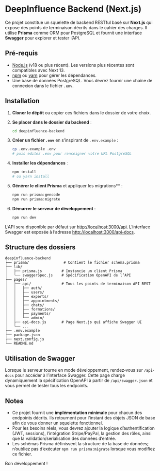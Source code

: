 # DeepInfluence Backend (Next.js)

Ce projet constitue un squelette de backend RESTful basé sur **Next.js** qui expose des points de terminaison décrits dans le cahier des charges. Il utilise **Prisma** comme ORM pour PostgreSQL et fournit une interface **Swagger** pour explorer et tester l’API.

## Pré‑requis

* [Node.js](https://nodejs.org/) (v18 ou plus récent). Les versions plus récentes sont compatibles avec Next 13.
* [npm](https://www.npmjs.com/) ou [yarn](https://yarnpkg.com/) pour gérer les dépendances.
* Une base de données PostgreSQL. Vous devrez fournir une chaîne de connexion dans le fichier `.env`.

## Installation

1. **Cloner le dépôt** ou copier ces fichiers dans le dossier de votre choix.
2. **Se placer dans le dossier du backend** :

   ```bash
   cd deepinfluence-backend
   ```

3. **Créer un fichier `.env`** en s’inspirant de `.env.example` :

   ```bash
   cp .env.example .env
   # puis éditez .env pour renseigner votre URL PostgreSQL
   ```

4. **Installer les dépendances** :

   ```bash
   npm install
   # ou yarn install
   ```

5. **Générer le client Prisma** et appliquer les migrations** :

   ```bash
   npm run prisma:gencode
   npm run prisma:migrate
   ```

6. **Démarrer le serveur de développement** :

   ```bash
   npm run dev
   ```

L’API sera disponible par défaut sur [http://localhost:3000/api](http://localhost:3000/api). L’interface Swagger est exposée à l’adresse [http://localhost:3000/api-docs](http://localhost:3000/api-docs).

## Structure des dossiers

```
deepinfluence-backend
├── prisma/                # Contient le fichier schema.prisma
├── lib/
│   ├── prisma.js         # Instancie un client Prisma
│   └── swaggerSpec.js    # Spécification OpenAPI de l’API
├── pages/
│   ├── api/              # Tous les points de terminaison API REST
│   │   ├── auth/
│   │   ├── users/
│   │   ├── experts/
│   │   ├── appointments/
│   │   ├── chats/
│   │   ├── formations/
│   │   ├── payments/
│   │   └── admin/
│   ├── api-docs.js       # Page Next.js qui affiche Swagger UI
│   └── ...
├── .env.example
├── package.json
├── next.config.js
└── README.md
```

## Utilisation de Swagger

Lorsque le serveur tourne en mode développement, rendez‑vous sur `/api-docs` pour accéder à l’interface Swagger. Cette page charge dynamiquement la spécification OpenAPI à partir de `/api/swagger.json` et vous permet de tester tous les endpoints.

## Notes

* Ce projet fournit une **implémentation minimale** pour chacun des endpoints décrits. Ils retournent pour l’instant des objets JSON de base afin de vous donner un squelette fonctionnel.
* Pour les besoins réels, vous devrez ajouter la logique d’authentification (JWT, sessions), l’intégration Stripe/PayPal, la gestion des rôles, ainsi que la validation/serialisation des données d’entrée.
* Les schémas Prisma définissent la structure de la base de données; n’oubliez pas d’exécuter `npm run prisma:migrate` lorsque vous modifiez ce fichier.

Bon développement !